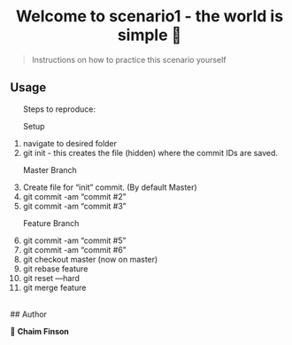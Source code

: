 <h1 align="center">Welcome to scenario1 - the world is simple 👋</h1>
<p>
</p>

> Instructions on how to practice this scenario yourself

## Usage

<ol>
Steps to reproduce:       
     
Setup       

<li>navigate to desired folder</li>
<li> git init - this creates the file (hidden) where the commit IDs are saved.</li>     
     
Master Branch

<li> Create file for “init” commit. (By default Master)</li>
<li>git commit -am “commit #2”</li>
<li>git commit -am “commit #3”</li>        
      
Feature Branch    

<li>git commit -am “commit #5”</li>
<li>git commit -am “commit #6”</li>
<li>git checkout master (now on master)</li>
<li>git rebase feature</li>
<li> git reset <ID> —hard</li>
<li>git merge feature</li>
</ol>
<br/>
## Author

👤 **Chaim Finson**
